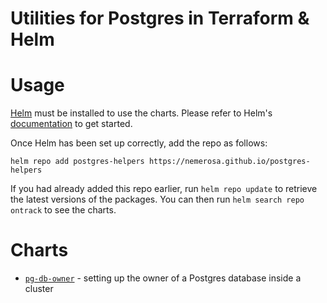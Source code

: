 Utilities for Postgres in Terraform & Helm
==========================================

# Usage

[Helm](https://helm.sh) must be installed to use the charts.  Please refer to
Helm's [documentation](https://helm.sh/docs) to get started.

Once Helm has been set up correctly, add the repo as follows:

```
helm repo add postgres-helpers https://nemerosa.github.io/postgres-helpers
```

If you had already added this repo earlier, run `helm repo update` to retrieve
the latest versions of the packages.  You can then run `helm search repo
ontrack` to see the charts.

# Charts

* [`pg-db-owner`](charts/pg-db-owner/README.md) - setting up the owner of a Postgres database inside a cluster
